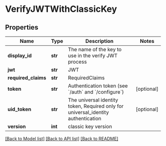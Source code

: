 # VerifyJWTWithClassicKey

## Properties
Name | Type | Description | Notes
------------ | ------------- | ------------- | -------------
**display_id** | **str** | The name of the key to use in the verify JWT process | 
**jwt** | **str** | JWT | 
**required_claims** | **str** | RequiredClaims | 
**token** | **str** | Authentication token (see &#x60;/auth&#x60; and &#x60;/configure&#x60;) | [optional] 
**uid_token** | **str** | The universal identity token, Required only for universal_identity authentication | [optional] 
**version** | **int** | classic key version | 

[[Back to Model list]](../README.md#documentation-for-models) [[Back to API list]](../README.md#documentation-for-api-endpoints) [[Back to README]](../README.md)



